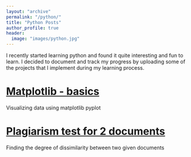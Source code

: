 ```yaml
---
layout: "archive"
permalink: "/python/"
title: "Python Posts"
author_profile: true
header:
  image: "images/python.jpg"
---
```


I recently started learning python and found it quite interesting and fun to learn. I decided to document and track my progress by uploading some of the projects that I implement during my learning process.  



# [Matplotlib - basics](https://github.com/akhilayaragoppa/akhilayaragoppa.github.io/blob/master/_posts/matplotlib.md)
Visualizing data using matplotlib pyplot

# [Plagiarism test for 2 documents](https://github.com/akhilayaragoppa/akhilayaragoppa.github.io/blob/master/_posts/document-distance.md)
Finding the degree of dissimilarity between two given documents

